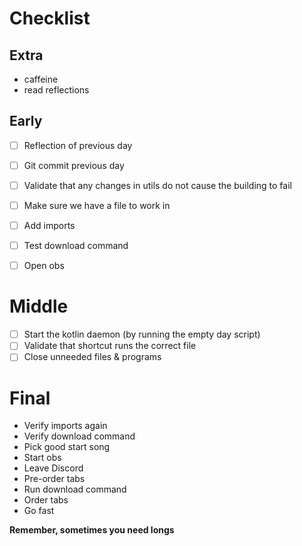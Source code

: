 # Checklist

## Extra
* caffeine
* read reflections 

## Early
* [ ] Reflection of previous day
* [ ] Git commit previous day
* [ ] Validate that any changes in utils do not cause the building to fail
* [ ] Make sure we have a file to work in
* [ ] Add imports
* [ ] Test download command
* [ ] Open obs
 

# Middle
* [ ] Start the kotlin daemon (by running the empty day script)
* [ ] Validate that shortcut runs the correct file 
* [ ] Close unneeded files & programs

# Final
* Verify imports again
* Verify download command
* Pick good start song
* Start obs
* Leave Discord
* Pre-order tabs
* Run download command
* Order tabs
* Go fast


**Remember, sometimes you need longs**